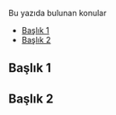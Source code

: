 Bu yazıda bulunan konular
- [Başlık 1](#başlık-1) 
- [Başlık 2](#başlık-2) 

## Başlık 1

## Başlık 2